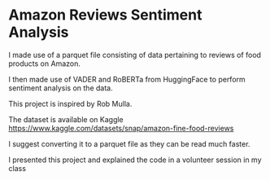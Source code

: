 # Amazon Reviews Sentiment Analysis
I made use of a parquet file consisting of data pertaining to reviews of food products on Amazon.


I then made use of VADER and RoBERTa from HuggingFace to perform sentiment analysis on the data.


This project is inspired by Rob Mulla.


The dataset is available on Kaggle https://www.kaggle.com/datasets/snap/amazon-fine-food-reviews

I suggest converting it to a parquet file as they can be read much faster.




I presented this project and explained the code in a volunteer session in my class

